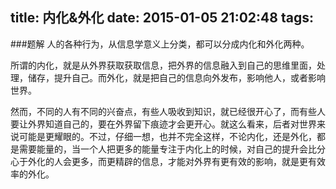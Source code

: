 title: 内化&外化
date: 2015-01-05 21:02:48
tags:
---
###题解
人的各种行为，从信息学意义上分类，都可以分成内化和外化两种。

所谓的内化，就是从外界获取获取信息，把外界的信息融入到自己的思维里面，处理，储存，提升自己。而外化，就是把自己的信息向外发布，影响他人，或者影响世界。

然而，不同的人有不同的兴奋点，有些人吸收到知识，就已经很开心了，而有些人要让外界知道自己的，要在外界留下痕迹才会更开心。就这么看来，后者对世界来说可能是更耀眼的。不过，仔细一想，也并不完全这样，不论内化，还是外化，都是需要能量的，当一个人把更多的能量专注于内化上的时候，对自己的提升会比分心于外化的人会更多，而更精辟的信息，才能对外界有更有效的影响，就是更有效率的外化。
